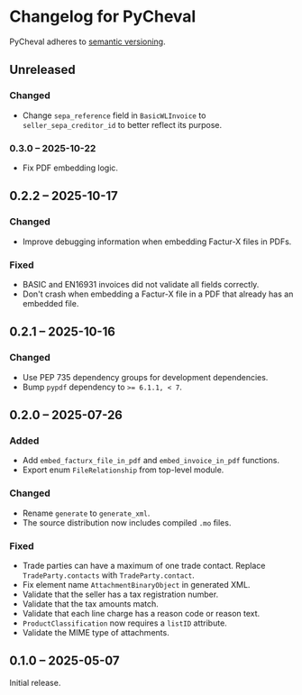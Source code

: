 # Changelog for PyCheval

PyCheval adheres to [semantic versioning](https://semver.org/).

## Unreleased

### Changed

- Change `sepa_reference` field in `BasicWLInvoice` to
  `seller_sepa_creditor_id` to better reflect its purpose.

### 0.3.0 – 2025-10-22

- Fix PDF embedding logic.

## 0.2.2 – 2025-10-17

### Changed

- Improve debugging information when embedding Factur-X files in PDFs.

### Fixed

- BASIC and EN16931 invoices did not validate all fields correctly.
- Don't crash when embedding a Factur-X file in a PDF that already has
  an embedded file.

## 0.2.1 – 2025-10-16

### Changed

- Use PEP 735 dependency groups for development dependencies.
- Bump `pypdf` dependency to `>= 6.1.1, < 7`.

## 0.2.0 – 2025-07-26

### Added

- Add `embed_facturx_file_in_pdf` and `embed_invoice_in_pdf` functions.
- Export enum `FileRelationship` from top-level module.

### Changed

- Rename `generate` to `generate_xml`.
- The source distribution now includes compiled `.mo` files.

### Fixed

- Trade parties can have a maximum of one trade contact. Replace
  `TradeParty.contacts` with `TradeParty.contact`.
- Fix element name `AttachmentBinaryObject` in generated XML.
- Validate that the seller has a tax registration number.
- Validate that the tax amounts match.
- Validate that each line charge has a reason code or reason text.
- `ProductClassification` now requires a `listID` attribute.
- Validate the MIME type of attachments.

## 0.1.0 – 2025-05-07

Initial release.
